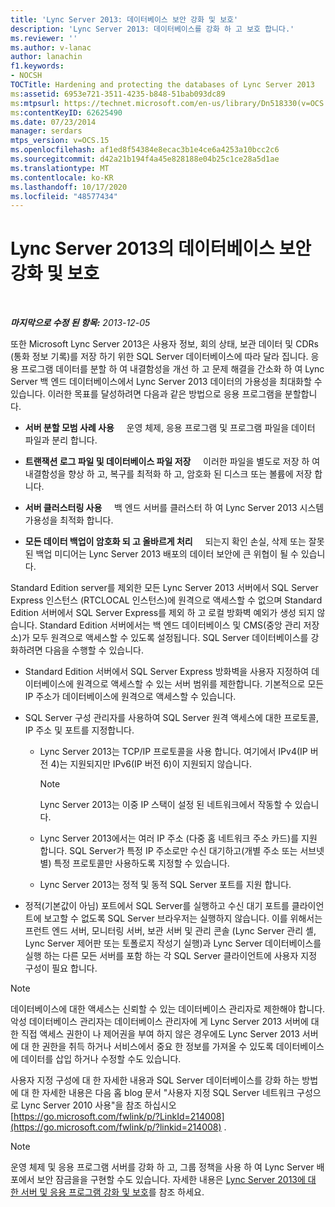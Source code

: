 ```yaml
---
title: 'Lync Server 2013: 데이터베이스 보안 강화 및 보호'
description: 'Lync Server 2013: 데이터베이스를 강화 하 고 보호 합니다.'
ms.reviewer: ''
ms.author: v-lanac
author: lanachin
f1.keywords:
- NOCSH
TOCTitle: Hardening and protecting the databases of Lync Server 2013
ms:assetid: 6953e721-3511-4235-b848-51bab093dc89
ms:mtpsurl: https://technet.microsoft.com/en-us/library/Dn518330(v=OCS.15)
ms:contentKeyID: 62625490
ms.date: 07/23/2014
manager: serdars
mtps_version: v=OCS.15
ms.openlocfilehash: af1ed8f54384e8ecac3b1e4ce6a4253a10bcc2c6
ms.sourcegitcommit: d42a21b194f4a45e828188e04b25c1ce28a5d1ae
ms.translationtype: MT
ms.contentlocale: ko-KR
ms.lasthandoff: 10/17/2020
ms.locfileid: "48577434"
---
```

# <a name="hardening-and-protecting-the-databases-of-lync-server-2013"></a>Lync Server 2013의 데이터베이스 보안 강화 및 보호

<div data-xmlns="http://www.w3.org/1999/xhtml">

<div class="topic" data-xmlns="http://www.w3.org/1999/xhtml" data-msxsl="urn:schemas-microsoft-com:xslt" data-cs="https://msdn.microsoft.com/">

<div data-asp="https://msdn2.microsoft.com/asp">



</div>

<div id="mainSection">

<div id="mainBody">

<span> </span>

_**마지막으로 수정 된 항목:** 2013-12-05_

또한 Microsoft Lync Server 2013은 사용자 정보, 회의 상태, 보관 데이터 및 CDRs (통화 정보 기록)를 저장 하기 위한 SQL Server 데이터베이스에 따라 달라 집니다. 응용 프로그램 데이터를 분할 하 여 내결함성을 개선 하 고 문제 해결을 간소화 하 여 Lync Server 백 엔드 데이터베이스에서 Lync Server 2013 데이터의 가용성을 최대화할 수 있습니다. 이러한 목표를 달성하려면 다음과 같은 방법으로 응용 프로그램을 분할합니다.

  - **서버 분할 모범 사례 사용**     운영 체제, 응용 프로그램 및 프로그램 파일을 데이터 파일과 분리 합니다.

  - **트랜잭션 로그 파일 및 데이터베이스 파일 저장**     이러한 파일을 별도로 저장 하 여 내결함성을 향상 하 고, 복구를 최적화 하 고, 암호화 된 디스크 또는 볼륨에 저장 합니다.

  - **서버 클러스터링 사용**     백 엔드 서버를 클러스터 하 여 Lync Server 2013 시스템 가용성을 최적화 합니다.

  - **모든 데이터 백업이 암호화 되 고 올바르게 처리**     되는지 확인 손실, 삭제 또는 잘못 된 백업 미디어는 Lync Server 2013 배포의 데이터 보안에 큰 위협이 될 수 있습니다.

Standard Edition server를 제외한 모든 Lync Server 2013 서버에서 SQL Server Express 인스턴스 (RTCLOCAL 인스턴스)에 원격으로 액세스할 수 없으며 Standard Edition 서버에서 SQL Server Express를 제외 하 고 로컬 방화벽 예외가 생성 되지 않습니다. Standard Edition 서버에서는 백 엔드 데이터베이스 및 CMS(중앙 관리 저장소)가 모두 원격으로 액세스할 수 있도록 설정됩니다. SQL Server 데이터베이스를 강화하려면 다음을 수행할 수 있습니다.

  - Standard Edition 서버에서 SQL Server Express 방화벽을 사용자 지정하여 데이터베이스에 원격으로 액세스할 수 있는 서버 범위를 제한합니다. 기본적으로 모든 IP 주소가 데이터베이스에 원격으로 액세스할 수 있습니다.

  - SQL Server 구성 관리자를 사용하여 SQL Server 원격 액세스에 대한 프로토콜, IP 주소 및 포트를 지정합니다.
    
      - Lync Server 2013는 TCP/IP 프로토콜을 사용 합니다. 여기에서 IPv4(IP 버전 4)는 지원되지만 IPv6(IP 버전 6)이 지원되지 않습니다.
        
        <div>
        

        > [!NOTE]  
        > Lync Server 2013는 이중 IP 스택이 설정 된 네트워크에서 작동할 수 있습니다.

        
        </div>
    
      - Lync Server 2013에서는 여러 IP 주소 (다중 홈 네트워크 주소 카드)를 지원 합니다. SQL Server가 특정 IP 주소로만 수신 대기하고(개별 주소 또는 서브넷별) 특정 프로토콜만 사용하도록 지정할 수 있습니다.
    
      - Lync Server 2013는 정적 및 동적 SQL Server 포트를 지원 합니다.

  - 정적(기본값이 아님) 포트에서 SQL Server를 실행하고 수신 대기 포트를 클라이언트에 보고할 수 없도록 SQL Server 브라우저는 실행하지 않습니다. 이를 위해서는 프런트 엔드 서버, 모니터링 서버, 보관 서버 및 관리 콘솔 (Lync Server 관리 셸, Lync Server 제어판 또는 토폴로지 작성기 실행)과 Lync Server 데이터베이스를 실행 하는 다른 모든 서버를 포함 하는 각 SQL Server 클라이언트에 사용자 지정 구성이 필요 합니다.

<div>


> [!NOTE]  
> 데이터베이스에 대한 액세스는 신뢰할 수 있는 데이터베이스 관리자로 제한해야 합니다. 악성 데이터베이스 관리자는 데이터베이스 관리자에 게 Lync Server 2013 서버에 대 한 직접 액세스 권한이 나 제어권을 부여 하지 않은 경우에도 Lync Server 2013 서버에 대 한 권한을 취득 하거나 서비스에서 중요 한 정보를 가져올 수 있도록 데이터베이스에 데이터를 삽입 하거나 수정할 수도 있습니다.



</div>

사용자 지정 구성에 대 한 자세한 내용과 SQL Server 데이터베이스를 강화 하는 방법에 대 한 자세한 내용은 다음 홉 blog 문서 "사용자 지정 SQL Server 네트워크 구성으로 Lync Server 2010 사용"을 참조 하십시오 [https://go.microsoft.com/fwlink/p/?LinkId=214008](https://go.microsoft.com/fwlink/p/?linkid=214008) .

<div>


> [!NOTE]  
> 운영 체제 및 응용 프로그램 서버를 강화 하 고, 그룹 정책을 사용 하 여 Lync Server 배포에서 보안 잠금을을 구현할 수도 있습니다. 자세한 내용은 <A href="lync-server-2013-hardening-and-protecting-servers-and-applications.md">Lync Server 2013에 대 한 서버 및 응용 프로그램 강화 및 보호</A>를 참조 하세요.



</div>

</div>

<span> </span>

</div>

</div>

</div>

